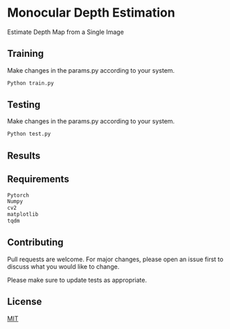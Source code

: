 # Monocular Depth Estimation

Estimate Depth Map from a Single Image

## Training

Make changes in the params.py according to your system. 

```bash
Python train.py
```

## Testing

Make changes in the params.py according to your system. 

```bash
Python test.py
```

## Results

## Requirements
```bash
Pytorch
Numpy
cv2
matplotlib
tqdm
```

## Contributing
Pull requests are welcome. For major changes, please open an issue first to discuss what you would like to change.

Please make sure to update tests as appropriate.

## License
[MIT](https://choosealicense.com/licenses/mit/)
